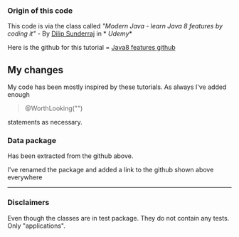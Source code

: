 ### Origin of this code

This code is via the class called _"Modern Java - learn Java 8 features by coding it"_ - By <u>Dilip Sunderraj</u> in *
*Udemy**

Here is the github for this tutorial =
[Java8 features github]([https://github.com/dilipsundarraj1/java-8)

## My changes

My code has been mostly inspired by these tutorials. As always I've added enough
> @WorthLooking("")

statements as necessary.

### Data package

Has been extracted from the github above.

I've renamed the package and added a link to the github shown above everywhere

<hr/>

### Disclaimers

Even though the classes are in test package. They do not contain any tests. Only "applications".
